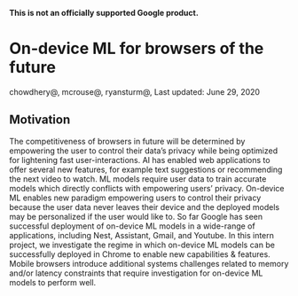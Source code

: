 **This is not an officially supported Google product.**

# On-device ML for browsers of the future
chowdhery@, mcrouse@, ryansturm@, <add name here>
Last updated: June 29, 2020

## Motivation
The competitiveness of browsers in future will be determined by empowering the
user to control their data’s privacy while being optimized for lightening fast
user-interactions. AI has enabled web applications to offer several new
features, for example text suggestions or recommending the next video to watch.
ML models require user data to train accurate models which directly conflicts
with empowering users’ privacy.  On-device ML enables new paradigm empowering
users to control their privacy because the user data never leaves their device
and the deployed models may be personalized if the user would like to. So far
Google has seen successful deployment of on-device ML models in a wide-range of
applications, including Nest, Assistant, Gmail, and Youtube.  In this intern
project, we investigate the regime in which on-device ML models can be
successfully deployed in Chrome to enable new capabilities & features. Mobile
browsers introduce additional systems challenges related to memory and/or
latency constraints that require investigation for on-device ML models to
perform well.


